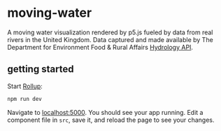 # moving-water
A moving water visualization rendered by p5.js fueled by data from real rivers in the United Kingdom. Data captured and made available by The Department for Environment Food & Rural Affairs [Hydrology API](https://environment.data.gov.uk/hydrology/doc/reference).

## getting started

Start [Rollup](https://rollupjs.org):

```bash
npm run dev
```

Navigate to [localhost:5000](http://localhost:5000). You should see your app running. Edit a component file in `src`, save it, and reload the page to see your changes.
